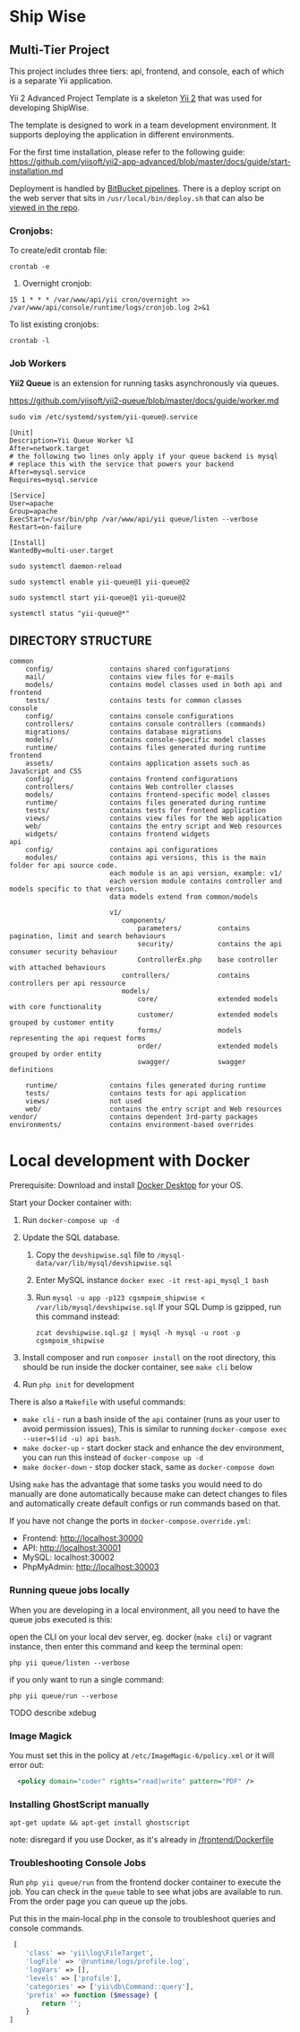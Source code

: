 # Ship Wise

## Multi-Tier Project

This project includes three tiers: api, frontend, and console, each of which is a separate Yii application.

Yii 2 Advanced Project Template is a skeleton [Yii 2](http://www.yiiframework.com/) that was used for developing
ShipWise.

The template is designed to work in a team development environment. It supports deploying the application in different
environments.

For the first time installation, please refer to the following guide:
https://github.com/yiisoft/yii2-app-advanced/blob/master/docs/guide/start-installation.md

Deployment is handled by [BitBucket pipelines](bitbucket-pipelines.yml). There is a deploy script on the web server that
sits in `/usr/local/bin/deploy.sh` that can also be [viewed in the repo](deploy.sh).

### Cronjobs:

To create/edit crontab file:

```
crontab -e
```

1. Overnight cronjob:

```
15 1 * * * /var/www/api/yii cron/overnight >> /var/www/api/console/runtime/logs/cronjob.log 2>&1
```

To list existing cronjobs:

```
crontab -l
```

### Job Workers

**Yii2 Queue** is an extension for running tasks asynchronously via queues.

<https://github.com/yiisoft/yii2-queue/blob/master/docs/guide/worker.md>

`sudo vim /etc/systemd/system/yii-queue@.service`

```
[Unit]
Description=Yii Queue Worker %I
After=network.target
# the following two lines only apply if your queue backend is mysql
# replace this with the service that powers your backend
After=mysql.service
Requires=mysql.service

[Service]
User=apache
Group=apache
ExecStart=/usr/bin/php /var/www/api/yii queue/listen --verbose
Restart=on-failure

[Install]
WantedBy=multi-user.target
```

`sudo systemctl daemon-reload`

`sudo systemctl enable yii-queue@1 yii-queue@2`

`sudo systemctl start yii-queue@1 yii-queue@2`

`systemctl status "yii-queue@*"`

DIRECTORY STRUCTURE
-------------------

```
common
    config/              contains shared configurations
    mail/                contains view files for e-mails
    models/              contains model classes used in both api and frontend
    tests/               contains tests for common classes    
console
    config/              contains console configurations
    controllers/         contains console controllers (commands)
    migrations/          contains database migrations
    models/              contains console-specific model classes
    runtime/             contains files generated during runtime
frontend
    assets/              contains application assets such as JavaScript and CSS
    config/              contains frontend configurations
    controllers/         contains Web controller classes
    models/              contains frontend-specific model classes
    runtime/             contains files generated during runtime
    tests/               contains tests for frontend application
    views/               contains view files for the Web application
    web/                 contains the entry script and Web resources
    widgets/             contains frontend widgets
api
    config/              contains api configurations
    modules/             contains api versions, this is the main folder for api source code.
                         each module is an api version, example: v1/
                         each version module contains controller and models specific to that version.
                         data models extend from common/models
                         
                         v1/
                            components/
                                parameters/         contains pagination, limit and search behaviours
                                security/           contains the api consumer security behaviour
                                ControllerEx.php    base controller with attached behaviours
                            controllers/            contains controllers per api ressource
                            models/
                                core/               extended models with core functionality
                                customer/           extended models grouped by customer entity
                                forms/              models representing the api request forms
                                order/              extended models grouped by order entity
                                swagger/            swagger definitions
                            
    runtime/             contains files generated during runtime
    tests/               contains tests for api application
    views/               not used
    web/                 contains the entry script and Web resources
vendor/                  contains dependent 3rd-party packages
environments/            contains environment-based overrides
```

# Local development with Docker

Prerequisite: Download and install [Docker Desktop](https://www.docker.com/products/docker-desktop/) for your OS.

Start your Docker container with:

1. Run `docker-compose up -d`
1. Update the SQL database.
    1. Copy the `devshipwise.sql` file to `/mysql-data/var/lib/mysql/devshipwise.sql`
    1. Enter MySQL instance `docker exec -it rest-api_mysql_1 bash`
    1. Run `mysql -u app -p123 cgsmpoim_shipwise < /var/lib/mysql/devshipwise.sql`
       If your SQL Dump is gzipped, run this command instead:

       `zcat devshipwise.sql.gz | mysql -h mysql -u root -p cgsmpoim_shipwise`

1. Install composer and run `composer install` on the root directory, this should be run inside the docker container, see `make cli` below
1. Run `php init` for development


There is also a `Makefile` with useful commands:

- `make cli` - run a bash inside of the `api` container (runs as your user to avoid permission issues),
  This is similar to running `docker-compose exec --user=$(id -u) api bash`.
- `make docker-up` - start docker stack and enhance the dev environment, you can run this instead of `docker-compose up -d`
- `make docker-down` - stop docker stack, same as `docker-compose down`

Using `make` has the advantage that some tasks you would need to do manually are
done automatically because make can detect changes to files and automatically create
default configs or run commands based on that.

If you have not change the ports in `docker-compose.override.yml`:

- Frontend: <http://localhost:30000>
- API: <http://localhost:30001>
- MySQL: localhost:30002
- PhpMyAdmin: <http://localhost:30003>


### Running queue jobs locally

When you are developing in a local environment, all you need to have the queue jobs executed is this:

open the CLI on your local dev server, eg. docker (`make cli`) or vagrant instance, then enter this command and keep the terminal
open:

`php yii queue/listen --verbose`

if you only want to run a single command:

`php yii queue/run --verbose`

TODO describe xdebug

### Image Magick

You must set this in the policy at `/etc/ImageMagic-6/policy.xml` or it will error out:

```xml
  <policy domain="coder" rights="read|write" pattern="PDF" />
```

### Installing GhostScript manually

`apt-get update && apt-get install ghostscript`

note: disregard if you use Docker, as it's already in [/frontend/Dockerfile](frontend/Dockerfile)

### Troubleshooting Console Jobs

Run `php yii queue/run` from the frontend docker container to execute the job. You can check in the `queue` table to see
what jobs are available to run. From the order page you can queue up the jobs.

Put this in the main-local.php in the console to troubleshoot queries and console commands.
```php
 [
    'class' => 'yii\log\FileTarget',
    'logFile' => '@runtime/logs/profile.log',
    'logVars' => [],
    'levels' => ['profile'],
    'categories' => ['yii\db\Command::query'],
    'prefix' => function ($message) {
        return '';
    }
]
```